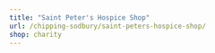 ```yaml
---
title: "Saint Peter's Hospice Shop"
url: /chipping-sodbury/saint-peters-hospice-shop/
shop: charity
---
```

